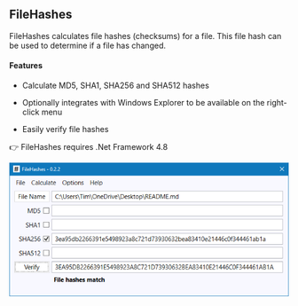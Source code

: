 ## FileHashes
FileHashes calculates file hashes (checksums) for a file. This file hash can be used to determine if a file has changed.

#### Features

* Calculate MD5, SHA1, SHA256 and SHA512 hashes

* Optionally integrates with Windows Explorer to be available on the right-click menu

* Easily verify file hashes

👉  FileHashes requires .Net Framework 4.8 



<img src="\Images\FileHashes1.png" alt="FileHashes1" style="zoom:80%;" align="left"/>

